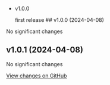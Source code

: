 - v1.0.0

  first release ## v1.0.0 (2024-04-08)

No significant changes

## v1.0.1 (2024-04-08)

No significant changes

[View changes on GitHub](https://github.com/chekun/vscode-iris-i18n/compare/v1.0.0...v1.0.1 '2024-04-08')
